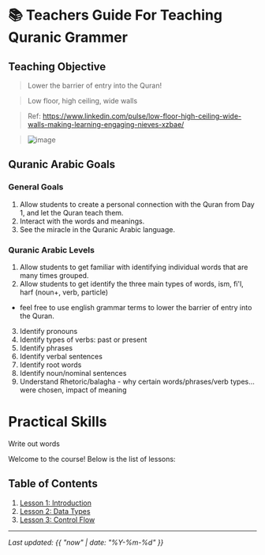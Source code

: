 # 📚 Teachers Guide For Teaching Quranic Grammer

## Teaching Objective

> Lower the barrier of entry into the Quran!

> Low floor, high ceiling, wide walls

> Ref: https://www.linkedin.com/pulse/low-floor-high-ceiling-wide-walls-making-learning-engaging-nieves-xzbae/

> ![image](https://github.com/user-attachments/assets/c8ceca95-9824-49e7-a5d8-c6c701a625e3)

## Quranic Arabic Goals

### General Goals

1. Allow students to create a personal connection with the Quran from Day 1, and let the Quran teach them.
2. Interact with the words and meanings.
3. See the miracle in the Quranic Arabic language.

### Quranic Arabic Levels

1. Allow students to get familiar with identifying individual words that are many times grouped.
2. Allow students to get identify the three main types of words, ism, fi'l, harf (noun+, verb, particle)
- feel free to use english grammar terms to lower the barrier of entry into the Quran.
3. Identify pronouns
4. Identify types of verbs: past or present
5. Identify phrases
6. Identify verbal sentences
7. Identify root words
8. Identify noun/nominal sentences
9. Understand Rhetoric/balagha - why certain words/phrases/verb types… were chosen, impact of meaning


# Practical Skills

Write out words

Welcome to the course! Below is the list of lessons:

## Table of Contents

1. [Lesson 1: Introduction](https://bbdev18.github.io/practical_arabic_grammer/lesson1)
2. [Lesson 2: Data Types](https://bbdev18.github.io/practical_arabic_grammer/lesson2)
3. [Lesson 3: Control Flow](https://bbdev18.github.io/practical_arabic_grammer/lesson3)

---

_Last updated: {{ "now" | date: "%Y-%m-%d" }}_
